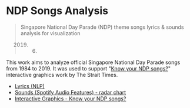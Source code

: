 # NDP Songs Analysis

> Singapore National Day Parade (NDP) theme songs lyrics & sounds analysis for visualization
>
> 2019. 6.

This work aims to analyze official Singapore National Day Parade songs from 1984 to 2019. It was used to support "[Know your NDP songs?](http://str.sg/ndpsongs19)" interactive graphics work by The Strait Times.

- [Lyrics (NLP)](https://sujinleeme.github.io/ndp-songs-analysis/ndp-songs-lyrics.html)
- [Sounds (Spotify Audio Features) - radar chart](https://sujinleeme.github.io/ndp-songs-analysis/ndp-songs-sounds.html)
- [Interactive Graphics - Know your NDP songs?](https://graphics.straitstimes.com/STI/STIMEDIA/Interactives/2019/06/hit-or-miss-rank-your-ndp-songs/index.html)

